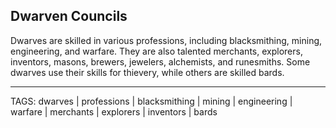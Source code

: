 ## Dwarven Councils

Dwarves are skilled in various professions, including blacksmithing, mining, engineering, and warfare. They are also talented merchants, explorers, inventors, masons, brewers, jewelers, alchemists, and runesmiths. Some dwarves use their skills for thievery, while others are skilled bards.

---
TAGS: dwarves | professions | blacksmithing | mining | engineering | warfare | merchants | explorers | inventors | bards

